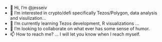 - 👋 Hi, I’m @jesseiv
- 👀 I’m interested in crypto/defi specifically Tezos/Polygon, data analysis and visulization...
- 🌱 I’m currently learning Tezos development, R visualizations ...
- 💞️ I’m looking to collaborate on what ever has some sense of humor.
- 📫 How to reach me? ... I will let you know when I reach myself.

<!---
jesseiv/jesseiv is a ✨ special ✨ repository because its `README.md` (this file) appears on your GitHub profile.
You can click the Preview link to take a look at your changes.
--->
